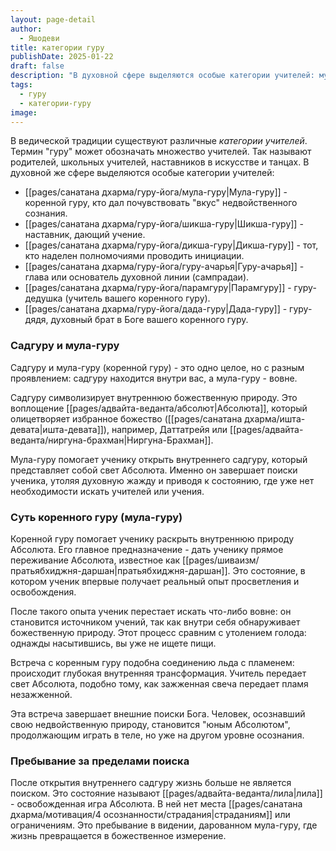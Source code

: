 ```yaml
---
layout: page-detail
author:
  - Яшодеви
title: категории гуру
publishDate: 2025-01-22
draft: false
description: "В духовной сфере выделяются особые категории учителей: мула-гуру, шикша-гуру, дикша-гуру, гуру-ачарья, парамгуру, дада-гуру."
tags:
  - гуру
  - категории-гуру
image:
---
```

В ведической традиции существуют различные *категории учителей*. Термин "гуру" может обозначать множество учителей. Так называют родителей, школьных учителей, наставников в искусстве и танцах. В духовной же сфере выделяются особые категории учителей:

- [[pages/санатана дхарма/гуру-йога/мула-гуру|Мула-гуру]] - коренной гуру, кто дал почувствовать "вкус" недвойственного сознания.
- [[pages/санатана дхарма/гуру-йога/шикша-гуру|Шикша-гуру]] - наставник, дающий учение.
- [[pages/санатана дхарма/гуру-йога/дикша-гуру|Дикша-гуру]] - тот, кто наделен полномочиями проводить инициации.
- [[pages/санатана дхарма/гуру-йога/гуру-ачарья|Гуру-ачарья]] - глава или основатель духовной линии (сампрадаи).
- [[pages/санатана дхарма/гуру-йога/парамгуру|Парамгуру]] - гуру-дедушка (учитель вашего коренного гуру).
- [[pages/санатана дхарма/гуру-йога/дада-гуру|Дада-гуру]] - гуру-дядя, духовный брат в Боге вашего коренного гуру.

### Садгуру и мула-гуру

Садгуру и мула-гуру (коренной гуру) - это одно целое, но с разным проявлением: садгуру находится внутри вас, а мула-гуру - вовне.

Садгуру символизирует внутреннюю божественную природу. Это воплощение [[pages/адвайта-веданта/абсолют|Абсолюта]], который олицетворяет избранное божество ([[pages/санатана дхарма/ишта-девата|ишта-девата]]), например, Даттатрейя или [[pages/адвайта-веданта/ниргуна-брахман|Ниргуна-Брахман]]. 

Мула-гуру помогает ученику открыть внутреннего садгуру, который представляет собой свет Абсолюта. Именно он завершает поиски ученика, утоляя духовную жажду и приводя к состоянию, где уже нет необходимости искать учителей или учения.

### Суть коренного гуру (мула-гуру)

Коренной гуру помогает ученику раскрыть внутреннюю природу Абсолюта. Его главное предназначение - дать ученику прямое переживание Абсолюта, известное как [[pages/шиваизм/пратьябхиджня-даршан|пратьябхиджня-даршан]]. Это состояние, в котором ученик впервые получает реальный опыт просветления и освобождения.

После такого опыта ученик перестает искать что-либо вовне: он становится источником учений, так как внутри себя обнаруживает божественную природу. Этот процесс сравним с утолением голода: однажды насытившись, вы уже не ищете пищи.

Встреча с коренным гуру подобна соединению льда с пламенем: происходит глубокая внутренняя трансформация. Учитель передает свет Абсолюта, подобно тому, как зажженная свеча передает пламя незажженной.

Эта встреча завершает внешние поиски Бога. Человек, осознавший свою недвойственную природу, становится "юным Абсолютом", продолжающим играть в теле, но уже на другом уровне осознания.

### Пребывание за пределами поиска

После открытия внутреннего садгуру жизнь больше не является поиском. Это состояние называют [[pages/адвайта-веданта/лила|лила]] - освобожденная игра Абсолюта. В ней нет места [[pages/санатана дхарма/мотивация/4 осознанности/страдания|страданиям]] или ограничениям. Это пребывание в видении, дарованном мула-гуру, где жизнь превращается в божественное измерение.
